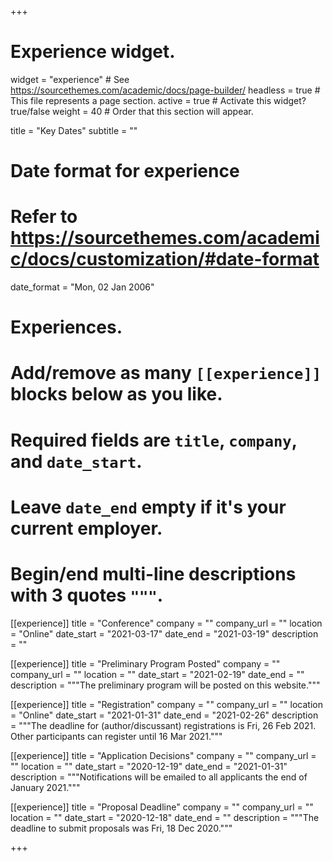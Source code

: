+++
# Experience widget.
widget = "experience"  # See https://sourcethemes.com/academic/docs/page-builder/
headless = true  # This file represents a page section.
active = true  # Activate this widget? true/false
weight = 40  # Order that this section will appear.

title = "Key Dates"
subtitle = ""

# Date format for experience
#   Refer to https://sourcethemes.com/academic/docs/customization/#date-format
date_format = "Mon, 02 Jan 2006"

# Experiences.
#   Add/remove as many `[[experience]]` blocks below as you like.
#   Required fields are `title`, `company`, and `date_start`.
#   Leave `date_end` empty if it's your current employer.
#   Begin/end multi-line descriptions with 3 quotes `"""`.

[[experience]]
  title = "Conference"
  company = ""
  company_url = ""
  location = "Online"
  date_start = "2021-03-17"
  date_end = "2021-03-19"
  description = ""

[[experience]]
  title = "Preliminary Program Posted"
  company = ""
  company_url = ""
  location = ""
  date_start = "2021-02-19"
  date_end = ""
  description = """The preliminary program will be posted on this website."""

[[experience]]
  title = "Registration"
  company = ""
  company_url = ""
  location = "Online"
  date_start = "2021-01-31"
  date_end = "2021-02-26"
  description = """The deadline for (author/discussant) registrations is Fri, 26 Feb 2021. Other participants can register until 16 Mar 2021."""

[[experience]]
  title = "Application Decisions"
  company = ""
  company_url = ""
  location = ""
  date_start = "2020-12-19"
  date_end = "2021-01-31"
  description = """Notifications will be emailed to all applicants the end of January 2021."""

[[experience]]
  title = "Proposal Deadline"
  company = ""
  company_url = ""
  location = ""
  date_start = "2020-12-18"
  date_end = ""
  description = """The deadline to submit proposals was Fri, 18 Dec 2020."""

+++
